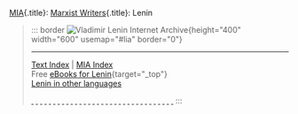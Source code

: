 [MIA](../../index.htm){.title}: [Marxist Writers](../index.htm){.title}:
Lenin

> ::: border
> ![Vladimir Lenin Internet Archive](index.jpg){height="400" width="600"
> usemap="#lia" border="0"}
>
> ------------------------------------------------------------------------
>
> [Text Index](txtindex.htm) \| [MIA Index](../../index.htm)\
> Free [eBooks for Lenin](../../ebooks/lenin/index.htm){target="_top"}\
> [Lenin in other languages](../../xlang/lenin.htm)
>
> [ ](art/gorilla.jpg) [ ](audio/power-of-soviets.mp3)
> [ ](bio/pics/family.jpg) [ ](blank.gif) [ ](docbook-1.png)
> [ ](photo/1895-1917/1916-00_small.jpg) [ ](photo/death/top.jpg)
> [ ](photo/family/top.jpg) [ ](photo/signatures/photo.jpg)
> [ ](ussrflag_orig.jpg) [ ](works/1893/market/notes)
> [ ](works/1901/dec/foo) [ ](works/1905/tactics/pics/index.jpg)
> [ ](works/1908/mec/04.htm) [ ](works/1908/mec/06.htm)
> [ ](works/1908/mec/index.jpg) [ ](works/1908/remarks/2diag.jpg)
> [ ](works/1908/remarks/scans/p501.jpg)
> [ ](works/1908/remarks/scans/p502-503.jpg)
> [ ](works/1908/remarks/scans/p504-505.jpg)
> [ ](works/1917/may/04-28/index-th.jpg)
> [ ](works/1917/may/04-28/index.jpg)
> [ ](works/1917/staterev/pics/intro.gif)
> [ ](works/1917/staterev/pics/manuscpt.gif)
> [ ](works/1917/staterev/pics/preface.gif)
> [ ](works/date/andy_lenindate.gif)
> [ ](works/date/lenindate_20020824.png)
> [ ](works/scans/v37%20p553-580.doc)
> [ ](works/scans/v37%20p581-603.doc)
> [ ](works/scans/v37%20p603-626.doc)
> [ ](works/subject/subject-side.jpg)
> [ ](works/subject/volume24/marg-rd.jpg) [ ](works/sw/lsw.jpg)
> :::
